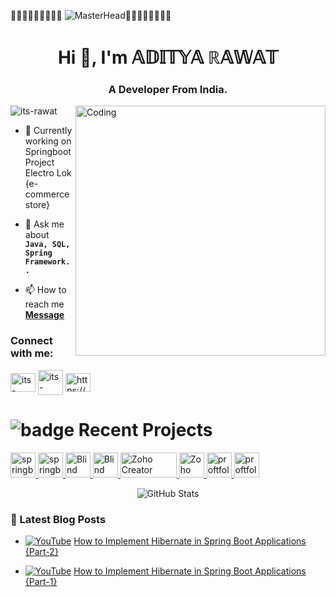 🤩🤩🤩🤩🤩🤩🤩🤩🤩
![MasterHead](https://media.giphy.com/media/du3J3cXyzhj75IOgvA/giphy.gif)🤩🤩🤩🤩🤩🤩🤩🤩

 <!-- ![ezgif-5-baaf9c001a](https://github.com/user-attachments/assets/a1b16757-0337-49ed-a574-36086de4a78c) -->




<h1 align="center">Hi 👋, I'm 𝔸𝔻𝕀𝕋𝕐𝔸 ℝ𝔸𝕎𝔸𝕋</h1>
<h3 align="center">A Developer From India.</h3>
<!-- <img align="right" alt="Coding" width="400" src="https://miro.medium.com/v2/resize:fit:1600/0*C-cPP9D2MIyeexAT.gif"> -->
<img align="right" alt="Coding" width="400" src="https://github.com/user-attachments/assets/a1b16757-0337-49ed-a574-36086de4a78c">

<p align="left"> <img src="https://komarev.com/ghpvc/?username=its-rawat&label=Profile%20views&color=0e75b6&style=flat" alt="its-rawat" /> </p>

- 🔭 Currently working on Springboot Project Electro Lok {e-commerce store}

- 💬 Ask me about **`Java, SQL, Spring Framework..`**

- 📫 How to reach me **[Message](https://its-rawat.github.io/Rawat-Portfolio/form/Gform.html)**


<h3 align="left">Connect with me:</h3>
<p align="left">
<a href="https://linkedin.com/in/its-rawat" target="blank"><img align="center" src="https://raw.githubusercontent.com/rahuldkjain/github-profile-readme-generator/master/src/images/icons/Social/linked-in-alt.svg" alt="its-rawat" height="30" width="40" /></a>
<a href="https://www.youtube.com/@Its-Just-Info/videos" target="blank"><img align="center" src="https://github.com/user-attachments/assets/e3ce36ba-3ead-4578-8fd9-2bf7d8b156cb" alt="its-rawat" height="40" width="40" /></a>
<a href="https://www.hackerrank.com/adi2002rawat" target="blank"><img align="center" src="https://raw.githubusercontent.com/rahuldkjain/github-profile-readme-generator/master/src/images/icons/Social/hackerearth.svg" alt="https://www.hackerrank.com/adi2002rawat" height="30" width="40" /></a>
</p>


# ![badge](https://img.shields.io/badge/Project-Active-brightgreen) Recent Projects

<p align="left">
  <a href="https://github.com/Its-Rawat/Electro-Lok" target="_blank" rel="noreferrer">
    <img src="https://github.com/user-attachments/assets/1d132503-8ec9-41a7-b434-1750406ba26d" alt="springboot project" width="40" height="40"/>
  </a><a href="https://github.com/Its-Rawat/Electro-Lok" target="_blank" rel="noreferrer">
    <img src="https://github.com/user-attachments/assets/763545d5-c5d4-48bf-ac4a-299f171bfe83" alt="springboot project" width="40" height="40"/>
  </a>
 <!-- ----------------------------------------Arduino------------------------------------ -->
 <a href="https://github.com/Its-Rawat/BCA_MajorProject" target="_blank" rel="noreferrer">
    <img src="https://github.com/user-attachments/assets/9ddea6ca-df89-49ec-bc59-c50591a91f7a" alt="Blind Stick project" width="40" height="40"/>
  </a><a href="https://github.com/Its-Rawat/BCA_MajorProject" target="_blank" rel="noreferrer">
    <img src="https://github.com/user-attachments/assets/763545d5-c5d4-48bf-ac4a-299f171bfe83" alt="Blind Stick project" width="40" height="40"/>
  </a>
 <!-- ----------------------------------------Arduino------------------------------------ -->

 <!-- ----------------------------------------Zoho Library------------------------------------ -->
 <a href="https://its-rawat.github.io/bigbits.github.io/posts/elite-tech-park-zoho-creator-assessment/" target="_blank" rel="noreferrer">
    <img src="https://github.com/user-attachments/assets/8de571ec-7277-4b39-8901-afddda579616" alt="Zoho Creator Library System App" width="90" height="40"/>
 </a>
  <a href="https://its-rawat.github.io/bigbits.github.io/posts/elite-tech-park-zoho-creator-assessment/" target="_blank" rel="noreferrer">
    <img src="https://github.com/user-attachments/assets/763545d5-c5d4-48bf-ac4a-299f171bfe83" alt="Zoho Library" width="40" height="40"/>
  </a>
<!-- ----------------------------------------Zoho Library------------------------------------ -->

 <!-- ----------------------------------------javaScript-Web Dev------------------------------------ -->
 <a href="https://github.com/Its-Rawat/Rawat-Portfolio" target="_blank" rel="noreferrer">
    <img src="https://github.com/user-attachments/assets/0ee510bb-6166-4bac-b400-93a5149752f6" alt="proftfolio project" width="40" height="40"/>
  </a><a href="https://github.com/Its-Rawat/Rawat-Portfolio" target="_blank" rel="noreferrer">
    <img src="https://github.com/user-attachments/assets/763545d5-c5d4-48bf-ac4a-299f171bfe83" alt="proftfolio project" width="40" height="40"/>
  </a>
 <!-- ----------------------------------------javaScript-Web Dev------------------------------------ -->
</p>



<p align="center">
<!--   <img src="https://github-readme-streak-stats.herokuapp.com?user=Its-Rawat&theme=radical&hide_border=true&date_format=M%20j%5B%2C%20Y%5D" alt="GitHub Streak Stats" /> -->
  <img src="https://github-readme-stats.vercel.app/api?username=Its-Rawat&show_icons=true&theme=radical&hide_border=true&include_all_commits=true&count_private=true" alt="GitHub Stats" />
</p>




### 📰 Latest Blog Posts

- [![YouTube](https://img.shields.io/badge/YouTube-Video-red)](https://youtu.be/pGR5cvM4zi0?si=JEnULUiatXcMMsVb) 
  [How to Implement Hibernate in Spring Boot Applications {Part-2}](https://youtu.be/pGR5cvM4zi0?si=JEnULUiatXcMMsVb)

- [![YouTube](https://img.shields.io/badge/YouTube-Video-red)](https://youtu.be/pGR5cvM4zi0?si=U9yME8KXSVYdfBbw) 
  [How to Implement Hibernate in Spring Boot Applications {Part-1}](https://youtu.be/pGR5cvM4zi0?si=U9yME8KXSVYdfBbw)




